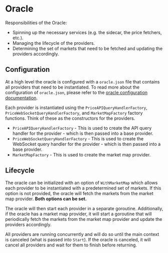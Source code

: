 # Oracle

Responsibilities of the Oracle:

* Spinning up the necessary services (e.g. the sidecar, the price fetchers, etc.).
* Managing the lifecycle of the providers.
* Determining the set of markets that need to be fetched and updating the providers accordingly.

## Configuration

At a high level the oracle is configured with a `oracle.json` file that contains all providers that need to be instantiated. To read more about the configuration of `oracle.json`, please refer to the [oracle configuration documentation](../docs/validators/configuration.mdx).

Each provider is instantiated using the `PriceAPIQueryHandlerFactory`, `PriceWebSocketQueryHandlerFactory`, and `MarketMapFactory` factory functions. Think of these as the constructors for the providers. 

* `PriceAPIQueryHandlerFactory` - This is used to create the API query handler for the provider - which is then passed into a base provider.
* `PriceWebSocketQueryHandlerFactory` - This is used to create the WebSocket query handler for the provider - which is then passed into a base provider.
* `MarketMapFactory` - This is used to create the market map provider.

## Lifecycle

The oracle can be initialized with an option of `WithMarketMap` which allows each provider to be instantiated with a predetermined set of markets. If this option is not provided, the oracle will fetch the markets from the market map provider. **Both options can be set.**

The oracle will then start each provider in a separate goroutine. Additionally, if the oracle has a market map provider, it will start a goroutine that will periodically fetch the markets from the market map provider and update the providers accordingly.

All providers are running concurrently and will do so until the main context is canceled (what is passed into `Start`). If the oracle is canceled, it will cancel all providers and wait for them to finish before returning.

